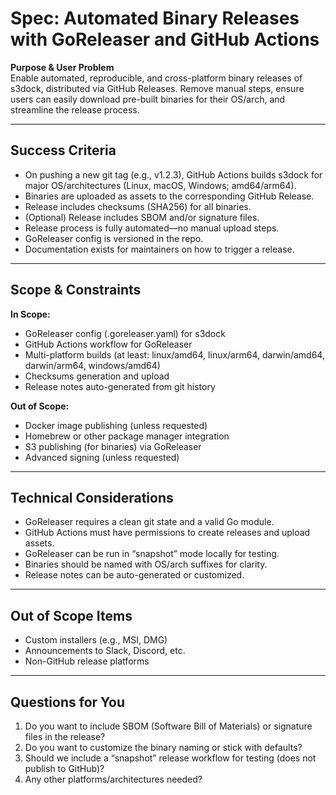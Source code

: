 # Spec: Automated Binary Releases with GoReleaser and GitHub Actions

**Purpose & User Problem**  
Enable automated, reproducible, and cross-platform binary releases of s3dock, distributed via GitHub Releases. Remove manual steps, ensure users can easily download pre-built binaries for their OS/arch, and streamline the release process.

---

## Success Criteria

- On pushing a new git tag (e.g., v1.2.3), GitHub Actions builds s3dock for major OS/architectures (Linux, macOS, Windows; amd64/arm64).
- Binaries are uploaded as assets to the corresponding GitHub Release.
- Release includes checksums (SHA256) for all binaries.
- (Optional) Release includes SBOM and/or signature files.
- Release process is fully automated—no manual upload steps.
- GoReleaser config is versioned in the repo.
- Documentation exists for maintainers on how to trigger a release.

---

## Scope & Constraints

**In Scope:**
- GoReleaser config (.goreleaser.yaml) for s3dock
- GitHub Actions workflow for GoReleaser
- Multi-platform builds (at least: linux/amd64, linux/arm64, darwin/amd64, darwin/arm64, windows/amd64)
- Checksums generation and upload
- Release notes auto-generated from git history

**Out of Scope:**
- Docker image publishing (unless requested)
- Homebrew or other package manager integration
- S3 publishing (for binaries) via GoReleaser
- Advanced signing (unless requested)

---

## Technical Considerations

- GoReleaser requires a clean git state and a valid Go module.
- GitHub Actions must have permissions to create releases and upload assets.
- GoReleaser can be run in “snapshot” mode locally for testing.
- Binaries should be named with OS/arch suffixes for clarity.
- Release notes can be auto-generated or customized.

---

## Out of Scope Items

- Custom installers (e.g., MSI, DMG)
- Announcements to Slack, Discord, etc.
- Non-GitHub release platforms

---

## Questions for You

1. Do you want to include SBOM (Software Bill of Materials) or signature files in the release?
2. Do you want to customize the binary naming or stick with defaults?
3. Should we include a “snapshot” release workflow for testing (does not publish to GitHub)?
4. Any other platforms/architectures needed? 